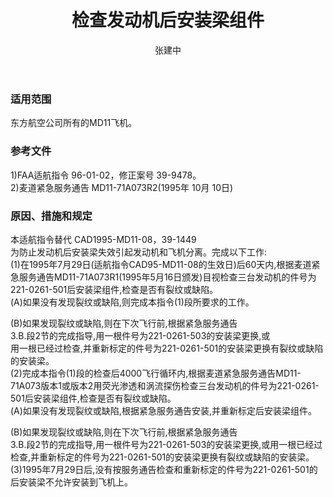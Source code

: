 ﻿---
amendno: 39-1587  
cadno: CAD1995-MD11-08R1  
title: 检查发动机后安装梁组件  
publishdate: 1996-03-09  
effdate: 1996-03-09  
acmodels: ["MD11"]  
tags: []  
engs: []  
pns: ["221-0261-501"]  
mfrs: ["MD"]  
admins: 华东管理局  
author: 张建中  
---
  
### 适用范围  
东方航空公司所有的MD11飞机。  
  
<!--more-->  
### 参考文件  
  1)FAA适航指令 96-01-02，修正案号 39-9478。  
  2)麦道紧急服务通告 MD11-71A073R2(1995年 10月 10日)  
  
### 原因、措施和规定  

  本适航指令替代 CAD1995-MD11-08，39-1449  
为防止发动机后安装梁失效引起发动机和飞机分离。完成以下工作:  
  (1)在1995年7月29日(适航指令CAD95-MD11-08的生效日)后60天内,根据麦道紧急服务通告MD11-71A073R1(1995年5月16日颁发)目视检查三台发动机的件号为221-0261-501后安装梁组件,检查是否有裂纹或缺陷。  
  (A)如果没有发现裂纹或缺陷,则完成本指令(1)段所要求的工作。  
  
  (B)如果发现裂纹或缺陷,则在下次飞行前,根据紧急服务通告  
3.B.段2节的完成指导,用一根件号为221-0261-503的安装梁更换,或  
用一根已经过检查,并重新标定的件号为221-0261-501的安装梁更换有裂纹或缺陷的安装梁。  
  (2)完成本指令(1)段的检查后4000飞行循环内,根据麦道紧急服务通告MD11-71A073版本1或版本2用荧光渗透和涡流探伤检查三台发动机的件号为221-0261-501后安装梁组件,检查是否有裂纹或缺陷。  
  (A)如果没有发现裂纹或缺陷,根据紧急服务通告安装,并重新标定后安装梁组件。  
  
  (B)如果发现裂纹或缺陷,则在下次飞行前,根据紧急服务通告  
3.B.段2节的完成指导,用一根件号为221-0261-503的安装梁更换,或用一根已经过检查,并重新标定的件号为221-0261-501的安装梁更换有裂纹或缺陷的安装梁。  
  (3)1995年7月29日后,没有按服务通告检查和重新标定的件号为221-0261-501的后安装梁不允许安装到飞机上。  
